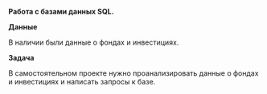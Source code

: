 **Работа с базами данных SQL.**

**Данные**

В наличии были данные о фондах и инвестициях. 
        
**Задача**

В самостоятельном проекте нужно проанализировать данные о фондах и инвестициях и написать запросы к базе.
